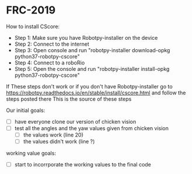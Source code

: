 # FRC-2019

How to install CScore:
- Step 1: Make sure you have Robotpy-installer on the device
- Step 2: Connect to the internet
- Step 3: Open console and run "robotpy-installer download-opkg python37-robotpy-cscore"
- Step 4: Connect to a roboRio
- Step 5: Open the console and run "robotpy-installer install-opkg python37-robotpy-cscore"

If These steps don't work or if you don't have Robotpy-installer
go to https://robotpy.readthedocs.io/en/stable/install/cscore.html and follow the steps posted there
This is the source of these steps


Our initial goals:
- [ ] have everyone clone our version of chicken vision
- [ ] test all the angles and the yaw values given from chicken vision
  - [ ] the values work (line 20)
  - [ ] the values didn't work (line ?)

working value goals:
- [ ] start to incorrporate the working values to the final code